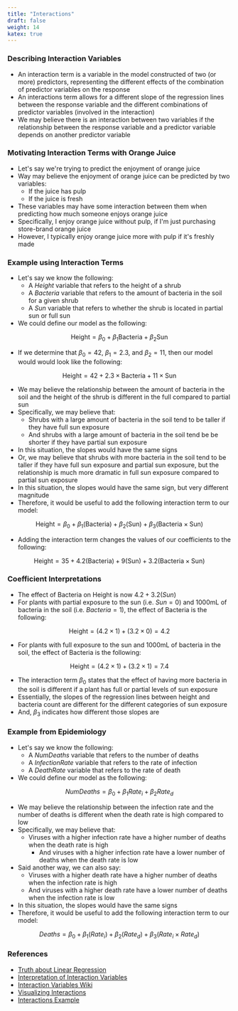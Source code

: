 ```yaml
---
title: "Interactions"
draft: false
weight: 14
katex: true
---
```


### Describing Interaction Variables
- An interaction term is a variable in the model constructed of two (or more) predictors, representing the different effects of the combination of predictor variables on the response
- An interactions term allows for a different slope of the regression lines between the response variable and the different combinations of predictor variables (involved in the interaction)
- We may believe there is an interaction between two variables if the relationship between the response variable and a predictor variable depends on another predictor variable

### Motivating Interaction Terms with Orange Juice
- Let's say we're trying to predict the enjoyment of orange juice
- Way may believe the enjoyment of orange juice can be predicted by two variables:
	- If the juice has pulp
	- If the juice is fresh
- These variables may have some interaction between them when predicting how much someone enjoys orange juice
- Specifically, I enjoy orange juice without pulp, if I'm just purchasing store-brand orange juice
- However, I typically enjoy orange juice more with pulp if it's freshly made

### Example using Interaction Terms
- Let's say we know the following:
	- A *Height* variable that refers to the height of a shrub
	- A *Bacteria* variable that refers to the amount of bacteria in the soil for a given shrub
	- A *Sun* variable that refers to whether the shrub is located in partial sun or full sun
- We could define our model as the following:

$$
\text{Height} = \beta_0 + \beta_1\text{Bacteria} + \beta_2\text{Sun}
$$

- If we determine that $\beta_0 = 42$, $\beta_1 = 2.3$, and $\beta_2 = 11$, then our model would would look like the following:

$$
\text{Height} = 42 + 2.3 \times \text{Bacteria} + 11 \times \text{Sun}
$$

- We may believe the relationship between the amount of bacteria in the soil and the height of the shrub is different in the full compared to partial sun
- Specifically, we may believe that:
	- Shrubs with a large amount of bacteria in the soil tend to be taller if they have full sun exposure
	- And shrubs with a large amount of bacteria in the soil tend be be shorter if they have partial sun exposure
- In this situation, the slopes would have the same signs
- Or, we may believe that shrubs with more bacteria in the soil tend to be taller if they have full sun exposure and partial sun exposure, but the relationship is much more dramatic in full sun exposure compared to partial sun exposure
- In this situation, the slopes would have the same sign, but very different magnitude
- Therefore, it would be useful to add the following interaction term to our model:

$$
\text{Height} = \beta_0 + \beta_1(\text{Bacteria}) + \beta_2(\text{Sun}) + \beta_3(\text{Bacteria}\times\text{Sun})
$$

- Adding the interaction term changes the values of our coefficients to the following:

$$
\text{Height} = 35 + 4.2(\text{Bacteria}) + 9(\text{Sun}) + 3.2(\text{Bacteria}\times\text{Sun})
$$

### Coefficient Interpretations
- The effect of Bacteria on Height is now $4.2 + 3.2(Sun)$
- For plants with partial exposure to the sun (i.e. $Sun = 0$) and 1000mL of bacteria in the soil (i.e. $Bacteria = 1$), the effect of Bacteria is the following:

$$
\text{Height} = (4.2 \times 1) + (3.2 \times 0) = 4.2
$$

- For plants with full exposure to the sun and 1000mL of bacteria in the soil, the effect of Bacteria is the following:

$$
\text{Height} = (4.2 \times 1) + (3.2 \times 1) = 7.4
$$

- The interaction term $\beta_0$ states that the effect of having more bacteria in the soil is different if a plant has full or partial levels of sun exposure
- Essentially, the slopes of the regression lines between height and bacteria count are different for the different categories of sun exposure
- And, $\beta_3$ indicates how different those slopes are

### Example from Epidemiology
- Let's say we know the following:
	- A *NumDeaths* variable that refers to the number of deaths
	- A *InfectionRate* variable that refers to the rate of infection
	- A *DeathRate* variable that refers to the rate of death
- We could define our model as the following:

$$
NumDeaths = \beta_0 + \beta_1 Rate_{i} + \beta_2 Rate_{d}
$$

- We may believe the relationship between the infection rate and the number of deaths is different when the death rate is high compared to low
- Specifically, we may believe that:
	- Viruses with a higher infection rate have a higher number of deaths when the death rate is high
        - And viruses with a higher infection rate have a lower number of deaths when the death rate is low
- Said another way, we can also say:
	- Viruses with a higher death rate have a higher number of deaths when the infection rate is high
	- And viruses with a higher death rate have a lower number of deaths when the infection rate is low
- In this situation, the slopes would have the same signs
- Therefore, it would be useful to add the following interaction term to our model:

$$
Deaths = \beta_0 + \beta_1(Rate_{i}) + \beta_2(Rate_{d}) + \beta_3(Rate_{i} \times Rate_{d})
$$

### References
- [Truth about Linear Regression](http://www.stat.cmu.edu/~cshalizi/TALR/TALR.pdf)
- [Interpretation of Interaction Variables](https://www.theanalysisfactor.com/interpreting-interactions-in-regression/)
- [Interaction Variables Wiki](https://en.wikipedia.org/wiki/Interaction_(statistics))
- [Visualizing Interactions](https://cran.r-project.org/web/packages/interactions/vignettes/interactions.html)
- [Interactions Example](https://www.econometrics-with-r.org/8-3-interactions-between-independent-variables.html)
